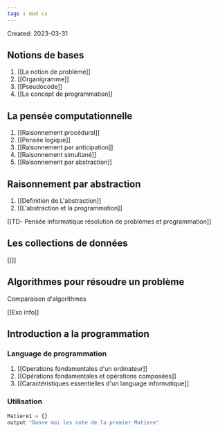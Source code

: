 ```yaml
---
tags : mod cs
---
```

Created: 2023-03-31

## Notions de bases

1. [[La notion de problème]] 
2. [[Organigramme]] 
3. [[Pseudocode]] 
4. [[Le concept de programmation]] 

## La pensée computationnelle

1. [[Raisonnement procédural]] 
2. [[Pensée logique]] 
3. [[Raisonnement par anticipation]]
4. [[Raisonnement simultané]] 
5. [[Raisonnement par abstraction]] 

## Raisonnement par abstraction

1. [[Definition de L'abstraction]] 
2. [[L'abstraction et la programmation]] 

[[TD- Pensée informatique résolution de problèmes et programmation]] 

## Les collections de données
[[]]


## Algorithmes pour résoudre un problème

 Comparaison d'algorithmes

[[Exo info]] 

## Introduction a la programmation
### **Language de programmation**
1. [[Operations fondamentales d'un ordinateur]] 
2. [[Opérations fondamentales et opérations composées]] 
3. [[Caractéristiques essentielles d'un language informatique]]

### **Utilisation** 

```python
Matiere1 = {}
output "Donne moi les note de la premier Matiere"

```


